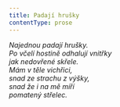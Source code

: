 ```yaml
---
title: Padají hrušky
contentType: prose
---
```


<section>

_Najednou padají hrušky.  
Po včelí hostině odhalují vnitřky  
jak nedovřené skřele.  
Mám v těle vichřici,  
snad ze strachu z výšky,  
snad že i na mě míří  
pomatený střelec._

</section>
